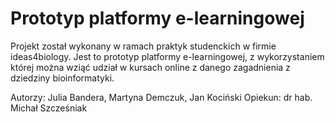 # Prototyp platformy e-learningowej
Projekt został wykonany w ramach praktyk studenckich w firmie ideas4biology. Jest to prototyp platformy e-learningowej, z wykorzystaniem której można wziąć udział w kursach online z danego zagadnienia z dziedziny bioinformatyki.

Autorzy: Julia Bandera, Martyna Demczuk, Jan Kociński
Opiekun: dr hab. Michał Szcześniak
